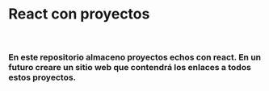 <h1>React con proyectos</h1></br>

### En este repositorio almaceno proyectos echos con react. En un futuro creare un sitio web que contendrá los enlaces a todos estos proyectos.

